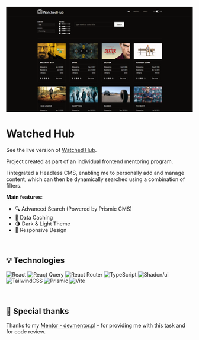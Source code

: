 ![](./public/preview.png)

# Watched Hub

See the live version of [Watched Hub](https://bartoszdudziak-dev.github.io/watched-hub/).

Project created as part of an individual frontend mentoring program.

I integrated a Headless CMS, enabling me to personally add and manage content, which can then be dynamically searched using a combination of filters.

**Main features**:

- 🔍 Advanced Search (Powered by Prismic CMS)
- 💾 Data Caching
- 🌗 Dark & Light Theme
- 📱 Responsive Design

&nbsp;

## 💡 Technologies

![React](https://img.shields.io/badge/-ReactJs-61DAFB?logo=react&logoColor=white&style=for-the-badge)
![React Query](https://img.shields.io/badge/-React%20Query-FF4154?style=for-the-badge&logo=react%20query&logoColor=white)
![React Router](https://img.shields.io/badge/React_Router-CA4245?style=for-the-badge&logo=react-router&logoColor=white)
![TypeScript](https://img.shields.io/badge/typescript-%23007ACC.svg?style=for-the-badge&logo=typescript&logoColor=white)
![Shadcn/ui](https://img.shields.io/badge/shadcn/ui-black.svg?style=for-the-badge&logo=shadcnui)
![TailwindCSS](https://img.shields.io/badge/tailwindcss-%2338B2AC.svg?style=for-the-badge&logo=tailwind-css&logoColor=white)
![Prismic](https://img.shields.io/badge/prismic_cms-white.svg?style=for-the-badge&logo=prismic&logoColor=black)
![Vite](https://img.shields.io/badge/vite-%23646CFF.svg?style=for-the-badge&logo=vite&logoColor=white)

&nbsp;

## 👏 Special thanks

Thanks to my [Mentor - devmentor.pl](https://devmentor.pl/) – for providing me with this task and for code review.
